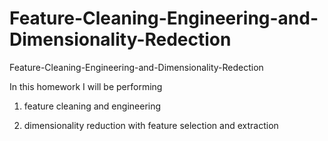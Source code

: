 # Feature-Cleaning-Engineering-and-Dimensionality-Redection

Feature-Cleaning-Engineering-and-Dimensionality-Redection

In this homework I will be performing

1. feature cleaning and engineering

2. dimensionality reduction with feature selection and extraction
